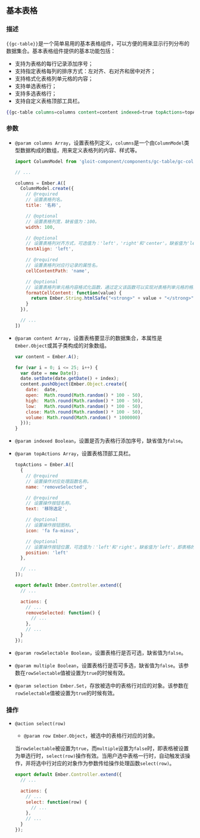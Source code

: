 ## 基本表格

### 描述

`{{gc-table}}`是一个简单易用的基本表格组件，可以方便的用来显示行列分布的数据集合。基本表格组件提供的基本功能包括：

* 支持为表格的每行记录添加序号；
* 支持指定表格每列的排序方式：左对齐、右对齐和居中对齐；
* 支持格式化表格列单元格的内容；
* 支持单选表格行；
* 支持多选表格行；
* 支持自定义表格顶部工具栏。

```handlebars
{{gc-table columns=columns content=content indexed=true topActions=topActions rowSelectable=true multiple=true selection=multipleSelection}}
```

### 参数

* `@param columns Array`，设置表格列定义，`columns`是一个由`ColumnModel`类型数据构成的数组，用来定义表格列的内容、样式等。 

  ```javascript
  import ColumnModel from 'gloit-component/components/gc-table/gc-column-model';

  // ...

  columns = Ember.A([
    ColumnModel.create({
      // @required
      // 设置表格列名。
      title: '名称',

      // @optional
      // 设置表格列宽，缺省值为：100。
      width: 100,

      // @optional
      // 设置表格列对齐方式，可选值为：'left'，'right'和'center'。缺省值为'left'。
      textAlign: 'left',

      // @required
      // 设置表格列对应行记录的属性名。
      cellContentPath: 'name',

      // @optional
      // 设置表格列单元格内容格式化函数，通过定义该函数可以实现对表格列单元格的格式化。`value`是单元格对应值。
      formatCellContent: function(value) {
        return Ember.String.htmlSafe("<strong>" + value + "</strong>");
      }
    }),

    // ...
  ])
  ```

* `@param content Array`，设置表格要显示的数据集合，本属性是`Ember.Object`或其子类构成的对象数组。

    ```javascript
    var content = Ember.A();

    for (var i = 0; i <= 25; i++) {
      var date = new Date();
      date.setDate(date.getDate() + index);
      content.pushObject(Ember.Object.create({
        date:  date,
        open:  Math.round(Math.random() * 100 - 50),
        high:  Math.round(Math.random() * 100 - 50),
        low:   Math.round(Math.random() * 100 - 50),
        close: Math.round(Math.random() * 100 - 50),
        volume: Math.round(Math.random() * 1000000)
      }));
    }
    ```

* `@param indexed Boolean`，设置是否为表格行添加序号，缺省值为`false`。
* `@param topActions Array`，设置表格顶部工具栏。

  ```javascript
  topActions = Ember.A([
    {
      // @required
      // 设置操作对应处理函数名称。
      name: 'removeSelected',

      // @required
      // 设置操作按钮名称。
      text: '移除选定',

      // @optional
      // 设置操作按钮图标。
      icon: 'fa fa-minus',

      // @optional
      // 设置操作按钮位置，可选值为：'left'和'right'。缺省值为'left'，即表格的左侧。
      position: 'left'
    },

    // ...
  ]);

  export default Ember.Controller.extend({
    // ...

    actions: {
      // ...
      removeSelected: function() {
        // ...
      },
      // ...
    }
  });
  ```

* `@param rowSelectable Boolean`，设置表格行是否可选，缺省值为`false`。
* `@param multiple Boolean`，设置表格行是否可多选，缺省值为`false`。该参数在`rowSelectable`值被设置为`true`的时候有效。
* `@param selection Ember.Set`，存放被选中的表格行对应的对象。该参数在`rowSelectable`值被设置为`true`的时候有效。

### 操作

* `@action select(row)`
  * `@param row Ember.Object`，被选中的表格行对应的对象。

  当`rowSelectable`被设置为`true`，而`multiple`设置为`false`时，即表格被设置为单选行时，`select(row)`操作有效。当用户选中表格一行时，自动触发该操作，并将选中行对应的对象作为参数传给操作处理函数`select(row)`。

  ```javascript
  export default Ember.Controller.extend({
    // ...

    actions: {
      // ...
      select: function(row) {
        // ...
      },
      // ...
    }
  });
  ```
